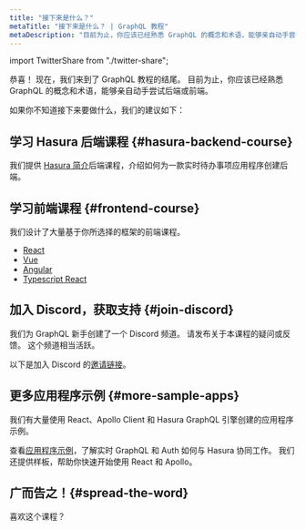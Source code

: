 ```yaml
---
title: "接下来是什么？"
metaTitle: "接下来是什么？ | GraphQL 教程"
metaDescription: "目前为止，你应该已经熟悉 GraphQL 的概念和术语，能够亲自动手尝试后端或前端。"
---
```


import TwitterShare from "./twitter-share";

恭喜！ 现在，我们来到了 GraphQL 教程的结尾。 目前为止，你应该已经熟悉 GraphQL 的概念和术语，能够亲自动手尝试后端或前端。

如果你不知道接下来要做什么，我们的建议如下：

## 学习 Hasura 后端课程 {#hasura-backend-course}
我们提供 [Hasura 简介](https://hasura.io/learn/graphql/hasura/introduction/)后端课程，介绍如何为一款实时待办事项应用程序创建后端。

## 学习前端课程 {#frontend-course}
我们设计了大量基于你所选择的框架的前端课程。
- [React](https://hasura.io/learn/graphql/react/introduction/)
- [Vue](https://hasura.io/learn/graphql/vue/introduction/)
- [Angular](https://hasura.io/learn/graphql/angular-apollo/introduction/)
- [Typescript React](https://hasura.io/learn/graphql/typescript-react-apollo/introduction/)

## 加入 Discord，获取支持 {#join-discord}
我们为 GraphQL 新手创建了一个 Discord 频道。 请发布关于本课程的疑问或反馈。 这个频道相当活跃。

以下是加入 Discord 的[邀请链接](https://discord.com/invite/hasura)。

## 更多应用程序示例 {#more-sample-apps}
我们有大量使用 React、Apollo Client 和 Hasura GraphQL 引擎创建的应用程序示例。

查看[应用程序示例](https://hasura.io/sample-apps)，了解实时 GraphQL 和 Auth 如何与 Hasura 协同工作。 我们还提供样板，帮助你快速开始使用 React 和 Apollo。

## 广而告之！{#spread-the-word}
喜欢这个课程？
<TwitterShare />
